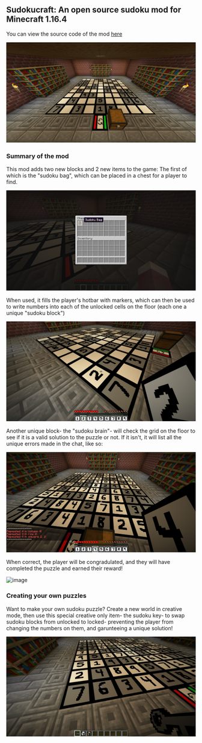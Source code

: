 ## Sudokucraft: An open source sudoku mod for Minecraft 1.16.4

You can view the source code of the mod [here](https://github.com/williamacbrown/Sudokucraft)

![image](/screenshots/wholeroom.png)

### Summary of the mod

This mod adds two new blocks and 2 new items to the game: The first of which is the "sudoku bag", which can be placed in a chest for a player to find. 

![image](/screenshots/bag.png)

When used, it fills the player's hotbar with markers, which can then be used to write numbers into each of the unlocked cells on the floor (each one a unique "sudoku block")

![image](/screenshots/marker.png)

Another unique block- the "sudoku brain"- will check the grid on the floor to see if it is a valid solution to the puzzle or not. If it isn't, it will list all the unique errors made in the chat, like so:

![image](/screenshots/wrong.png)

When correct, the player will be congradulated, and they will have completed the puzzle and earned their reward!

![image](/screenshots/correct.png)

### Creating your own puzzles

Want to make your own sudoku puzzle? Create a new world in creative mode, then use this special creative only item- the sudoku key- to swap sudoku blocks from unlocked to locked- preventing the player from changing the numbers on them, and garunteeing a unique solution!

![image](/screenshots/key.png)
